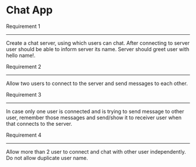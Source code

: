 # Chat App

Requirement 1

---

Create a chat server, using which users can chat. After connecting
to server user should be able to inform server its name.
Server should greet user with hello name!.

Requirement 2

---

Allow two users to connect to the server and send messages to each other.

Requirement 3

---

In case only one user is connected and is trying to send message
to other user, remember those messages and send/show it to receiver
user when that connects to the server.

Requirement 4

---

Allow more than 2 user to connect and chat with other user independently.
Do not allow duplicate user name.